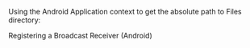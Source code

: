 Using the Android Application context to get the absolute path to Files directory:
<snippet id='app-android-dirs-code'/>

Registering a Broadcast Receiver (Android)
<snippet id='app-android-broadcast-code'/>